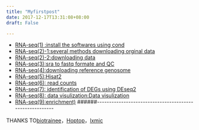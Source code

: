 ```yaml
---
title: "Myfirstpost"
date: 2017-12-17T13:31:08+08:00
draft: False

---
```

- [RNA-seq(1) :install the softwares using cond](https://www.jianshu.com/p/9184b7f6157b)
- [RNA-seq(2)-1:several methods downloading orginal data](https://www.jianshu.com/p/8dca09077df3)
- [RNA-seq(2)-2:downloading data](https://www.jianshu.com/p/9b20dea0c93f)
- [RNA-seq(3):sra to fastq formate and QC](https://www.jianshu.com/p/facb4a1e5927)
- [RNA-seq(4):downloading reference genosome](https://www.jianshu.com/p/02a92e4ead4b)
- [RNA-seq(5):Hisat2](https://www.jianshu.com/p/479c7b576e6f)
- [RNA-seq(6): read counts](https://www.jianshu.com/p/6d4cba26bb60)
- [RNA-seq(7): identification of DEGs using DEseq2](https://www.jianshu.com/p/3a0e1e3e41d0)
- [RNA-seq(8): data visulization:Data visulization](https://www.jianshu.com/p/807cf4a969fb)
- [RNA-seq(9):enrichment)](https://www.jianshu.com/p/5d82acad6008)
######--------------------------------------------------------

THANKS TO[biotrainee](http://biotrainee.com/forum.php/)，[Hoptop](https://www.jianshu.com/u/9ea40b5f607a)，[lxmic](https://www.jianshu.com/u/b4883cacff80)

